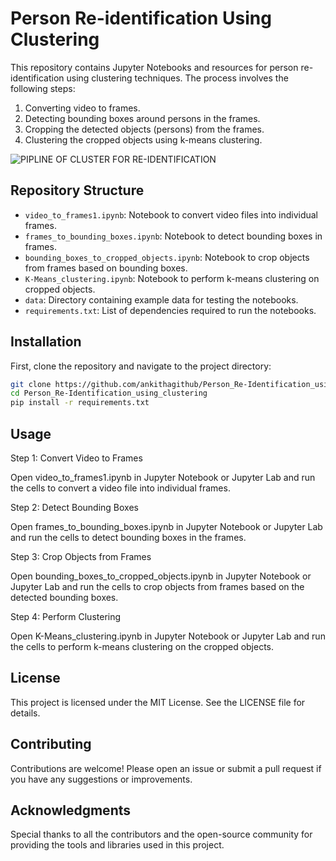 # Person Re-identification Using Clustering

This repository contains Jupyter Notebooks and resources for person re-identification using clustering techniques. The process involves the following steps:
1. Converting video to frames.
2. Detecting bounding boxes around persons in the frames.
3. Cropping the detected objects (persons) from the frames.
4. Clustering the cropped objects using k-means clustering.

![PIPLINE OF CLUSTER FOR RE-IDENTIFICATION](https://github.com/ankithagithub/Person_Re-Identification_using_Clustering/assets/144572147/be4b92d1-6e69-4e3b-87dd-d6ff7b926fe1)

## Repository Structure
- `video_to_frames1.ipynb`: Notebook to convert video files into individual frames.
- `frames_to_bounding_boxes.ipynb`: Notebook to detect bounding boxes in frames.
- `bounding_boxes_to_cropped_objects.ipynb`: Notebook to crop objects from frames based on bounding boxes.
- `K-Means_clustering.ipynb`: Notebook to perform k-means clustering on cropped objects.
- `data`: Directory containing example data for testing the notebooks.
- `requirements.txt`: List of dependencies required to run the notebooks.

## Installation
First, clone the repository and navigate to the project directory:

```bash
git clone https://github.com/ankithagithub/Person_Re-Identification_using_clustering.git
cd Person_Re-Identification_using_clustering
pip install -r requirements.txt
```

## Usage
Step 1: Convert Video to Frames

Open video_to_frames1.ipynb in Jupyter Notebook or Jupyter Lab and run the cells to convert a video file into individual frames.

Step 2: Detect Bounding Boxes

Open frames_to_bounding_boxes.ipynb in Jupyter Notebook or Jupyter Lab and run the cells to detect bounding boxes in the frames.

Step 3: Crop Objects from Frames

Open bounding_boxes_to_cropped_objects.ipynb in Jupyter Notebook or Jupyter Lab and run the cells to crop objects from frames based on the detected bounding boxes.

Step 4: Perform Clustering

Open K-Means_clustering.ipynb in Jupyter Notebook or Jupyter Lab and run the cells to perform k-means clustering on the cropped objects.

## License

This project is licensed under the MIT License. See the LICENSE file for details.

## Contributing

Contributions are welcome! Please open an issue or submit a pull request if you have any suggestions or improvements.

## Acknowledgments

Special thanks to all the contributors and the open-source community for providing the tools and libraries used in this project.
